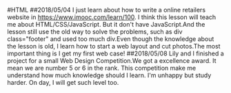 #HTML
##2018/05/04
I just learn about how to write a online retailers website in https://www.imooc.com/learn/100. I think this lesson will teach me about HTML/CSS/JavaScript. But it don't have JavaScript.And the lesson still use the old way to solve the problems, such as div class="footer" and used too much div.Even though the knowledge about the lesson is old, I learn how to start a web layout and cut photos.The most important thing is I get my first web case!
##2018/05/08
Lily and I finished a project for a small Web Design Competition.We got a excellence award. It mean we are number 5 or 6 in the rank. This competition make me understand how much knowledge should I learn. I'm unhappy but study harder. On day, I will get such level too.
